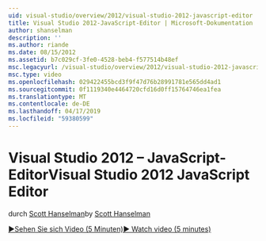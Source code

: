 ```yaml
---
uid: visual-studio/overview/2012/visual-studio-2012-javascript-editor
title: Visual Studio 2012-JavaScript-Editor | Microsoft-Dokumentation
author: shanselman
description: ''
ms.author: riande
ms.date: 08/15/2012
ms.assetid: b7c029cf-3fe0-4528-beb4-f577514b48ef
msc.legacyurl: /visual-studio/overview/2012/visual-studio-2012-javascript-editor
msc.type: video
ms.openlocfilehash: 029422455bcd3f9f47d76b28991781e565dd4ad1
ms.sourcegitcommit: 0f1119340e4464720cfd16d0ff15764746ea1fea
ms.translationtype: MT
ms.contentlocale: de-DE
ms.lasthandoff: 04/17/2019
ms.locfileid: "59380599"
---
```

# <a name="visual-studio-2012-javascript-editor"></a><span data-ttu-id="bdd48-102">Visual Studio 2012 – JavaScript-Editor</span><span class="sxs-lookup"><span data-stu-id="bdd48-102">Visual Studio 2012 JavaScript Editor</span></span>

<span data-ttu-id="bdd48-103">durch [Scott Hanselman](https://github.com/shanselman)</span><span class="sxs-lookup"><span data-stu-id="bdd48-103">by [Scott Hanselman](https://github.com/shanselman)</span></span>

[<span data-ttu-id="bdd48-104">&#9654;Sehen Sie sich Video (5 Minuten)</span><span class="sxs-lookup"><span data-stu-id="bdd48-104">&#9654; Watch video (5 minutes)</span></span>](https://channel9.msdn.com/Blogs/ASP-NET-Site-Videos/visual-studio-2012-javascript-editor)
